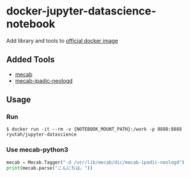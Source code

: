 # docker-jupyter-datascience-notebook
Add library and tools to [official docker image](https://hub.docker.com/r/jupyter/datascience-notebook/)

## Added Tools
* [mecab](http://taku910.github.io/mecab/)
* [mecab-ipadic-neologd](https://github.com/neologd/mecab-ipadic-neologd)

## Usage
### Run
```console
$ docker run -it --rm -v {NOTEBOOK_MOUNT_PATH}:/work -p 8888:8888 ryutah/jupyter-datascience
```

### Use mecab-python3
```python
mecab = Mecab.Tagger("-d /usr/lib/mecab/dic/mecab-ipadic-neologd")
print(mecab.parse("こんにちは。"))
```
